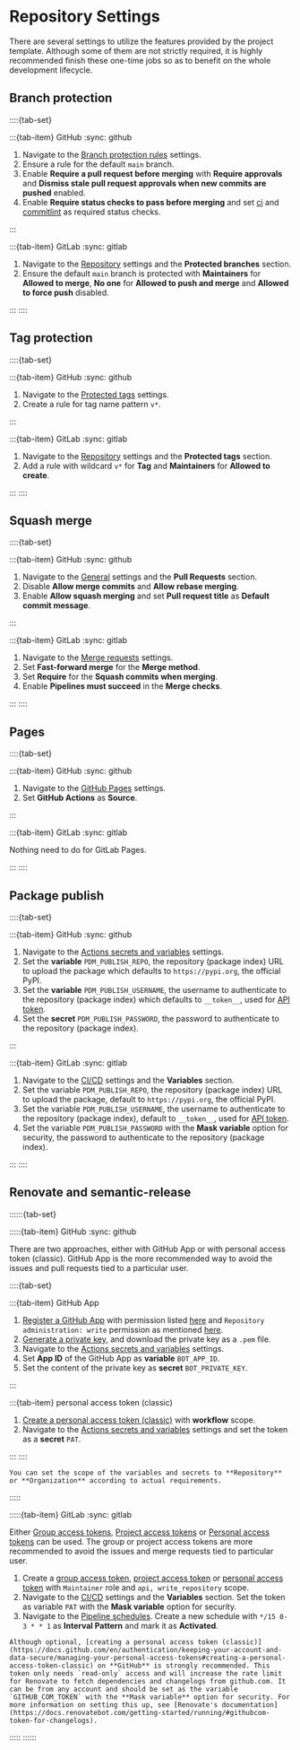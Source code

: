 # Repository Settings

There are several settings to utilize the features provided by the project template. Although some of them are not strictly required, it is highly recommended finish these one-time jobs so as to benefit on the whole development lifecycle.

## Branch protection

::::{tab-set}

:::{tab-item} GitHub
:sync: github

1. Navigate to the [Branch protection rules](https://github.com/serious-scaffold/ss-python/settings/branches) settings.
1. Ensure a rule for the default `main` branch.
1. Enable **Require a pull request before merging** with **Require approvals** and **Dismiss stale pull request approvals when new commits are pushed** enabled.
1. Enable **Require status checks to pass before merging** and set [ci](https://github.com/serious-scaffold/ss-python/actions/workflows/ci.yml) and [commitlint](https://github.com/serious-scaffold/ss-python/actions/workflows/commitlint.yml) as required status checks.

:::

:::{tab-item} GitLab
:sync: gitlab

1. Navigate to the [Repository](https://gitlab.com/serious-scaffold/ss-python/-/settings/repository) settings and the **Protected branches** section.
1. Ensure the default `main` branch is protected with **Maintainers** for **Allowed to merge**, **No one** for **Allowed to push and merge** and **Allowed to force push** disabled.

:::
::::

## Tag protection

::::{tab-set}

:::{tab-item} GitHub
:sync: github

1. Navigate to the [Protected tags](https://github.com/serious-scaffold/ss-python/settings/tag_protection) settings.
1. Create a rule for tag name pattern `v*`.

:::

:::{tab-item} GitLab
:sync: gitlab

1. Navigate to the [Repository](https://gitlab.com/serious-scaffold/ss-python/-/settings/repository) settings and the **Protected tags** section.
1. Add a rule with wildcard `v*` for **Tag** and **Maintainers** for **Allowed to create**.

:::
::::

## Squash merge

::::{tab-set}

:::{tab-item} GitHub
:sync: github

1. Navigate to the [General](https://github.com/serious-scaffold/ss-python/settings) settings and the **Pull Requests** section.
1. Disable **Allow merge commits** and **Allow rebase merging**.
1. Enable **Allow squash merging** and set **Pull request title** as **Default commit message**.

:::

:::{tab-item} GitLab
:sync: gitlab

1. Navigate to the [Merge requests](https://gitlab.com/serious-scaffold/ss-python/-/settings/merge_requests) settings.
1. Set **Fast-forward merge** for the **Merge method**.
1. Set **Require** for the **Squash commits when merging**.
1. Enable **Pipelines must succeed** in the **Merge checks**.

:::
::::

## Pages

::::{tab-set}

:::{tab-item} GitHub
:sync: github

1. Navigate to the [GitHub Pages](https://github.com/serious-scaffold/ss-python/settings/pages) settings.
1. Set **GitHub Actions** as **Source**.

:::

:::{tab-item} GitLab
:sync: gitlab

Nothing need to do for GitLab Pages.

:::
::::

## Package publish

::::{tab-set}

:::{tab-item} GitHub
:sync: github

1. Navigate to the [Actions secrets and variables](https://github.com/serious-scaffold/ss-python/settings/secrets/actions) settings.
1. Set the **variable** `PDM_PUBLISH_REPO`, the repository (package index) URL to upload the package which defaults to `https://pypi.org`, the official PyPI.
1. Set the **variable** `PDM_PUBLISH_USERNAME`, the username to authenticate to the repository (package index) which defaults to `__token__`, used for [API token](https://pypi.org/help/#apitoken).
1. Set the **secret** `PDM_PUBLISH_PASSWORD`, the password to authenticate to the repository (package index).

:::

:::{tab-item} GitLab
:sync: gitlab

1. Navigate to the [CI/CD](https://gitlab.com/serious-scaffold/ss-python/-/settings/ci_cd) settings and the **Variables** section.
1. Set the variable `PDM_PUBLISH_REPO`, the repository (package index) URL to upload the package, default to `https://pypi.org`, the official PyPI.
1. Set the variable `PDM_PUBLISH_USERNAME`, the username to authenticate to the repository (package index), default to `__token__`, used for [API token](https://pypi.org/help/#apitoken).
1. Set the variable `PDM_PUBLISH_PASSWORD` with the **Mask variable** option for security, the password to authenticate to the repository (package index).

:::
::::

## Renovate and semantic-release

::::::{tab-set}

:::::{tab-item} GitHub
:sync: github

There are two approaches, either with GitHub App or with personal access token (classic). GitHub App is the more recommended way to avoid the issues and pull requests tied to a particular user.

::::{tab-set}

:::{tab-item} GitHub App

  1. [Register a GitHub App](https://docs.github.com/en/apps/creating-github-apps/registering-a-github-app/registering-a-github-app) with permission listed [here](https://docs.renovatebot.com/modules/platform/github/#running-as-a-github-app) and `Repository administration: write` permission as mentioned [here](https://docs.github.com/en/repositories/managing-your-repositorys-settings-and-features/managing-repository-settings/configuring-tag-protection-rules#about-tag-protection-rules).
  1. [Generate a private key](https://docs.github.com/en/apps/creating-github-apps/authenticating-with-a-github-app/managing-private-keys-for-github-apps#generating-private-keys), and download the private key as a `.pem` file.
  1. Navigate to the [Actions secrets and variables](https://github.com/serious-scaffold/ss-python/settings/secrets/actions) settings.
  1. Set **App ID** of the GitHub App as **variable** `BOT_APP_ID`.
  1. Set the content of the private key as **secret** `BOT_PRIVATE_KEY`.

:::

:::{tab-item} personal access token (classic)

1. [Create a personal access token (classic)](https://docs.github.com/en/authentication/keeping-your-account-and-data-secure/managing-your-personal-access-tokens#creating-a-personal-access-token-classic) with **workflow** scope.
1. Navigate to the [Actions secrets and variables](https://github.com/serious-scaffold/ss-python/settings/secrets/actions) settings and set the token as a **secret** `PAT`.

:::
::::

```{note}
You can set the scope of the variables and secrets to **Repository** or **Organization** according to actual requirements.
```

:::::

:::::{tab-item} GitLab
:sync: gitlab

Either [Group access tokens](https://docs.gitlab.com/ee/user/group/settings/group_access_tokens.html), [Project access tokens](https://docs.gitlab.com/ee/user/project/settings/project_access_tokens.html) or [Personal access tokens](https://docs.gitlab.com/ee/user/profile/personal_access_tokens.html) can be used. The group or project access tokens are more recommended to avoid the issues and merge requests tied to particular user.

1. Create a [group access token](https://gitlab.com/groups/serious-scaffold/-/settings/access_tokens), [project access token](https://gitlab.com/serious-scaffold/ss-python/-/settings/access_tokens) or [personal access token](https://gitlab.com/-/user_settings/personal_access_tokens) with `Maintainer` role and `api, write_repository` scope.
1. Navigate to the [CI/CD](https://gitlab.com/serious-scaffold/ss-python/-/settings/ci_cd) settings and the **Variables** section. Set the token as variable `PAT` with the **Mask variable** option for security.
1. Navigate to the [Pipeline schedules](https://gitlab.com/serious-scaffold/ss-python/-/pipeline_schedules). Create a new schedule with `*/15 0-3 * * 1` as **Interval Pattern** and mark it as **Activated**.

```{note}
Although optional, [creating a personal access token (classic)](https://docs.github.com/en/authentication/keeping-your-account-and-data-secure/managing-your-personal-access-tokens#creating-a-personal-access-token-classic) on **GitHub** is strongly recommended. This token only needs `read-only` access and will increase the rate limit for Renovate to fetch dependencies and changelogs from github.com. It can be from any account and should be set as the variable `GITHUB_COM_TOKEN` with the **Mask variable** option for security. For more information on setting this up, see [Renovate's documentation](https://docs.renovatebot.com/getting-started/running/#githubcom-token-for-changelogs).
```

:::::
::::::
